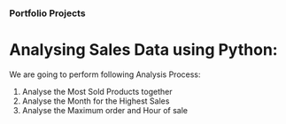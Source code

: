 ### Portfolio Projects
# Analysing Sales Data using Python:

We are going to perform following Analysis Process:
1. Analyse the Most Sold Products together
2. Analyse the Month for the Highest Sales
3. Analyse the Maximum order and Hour of sale
